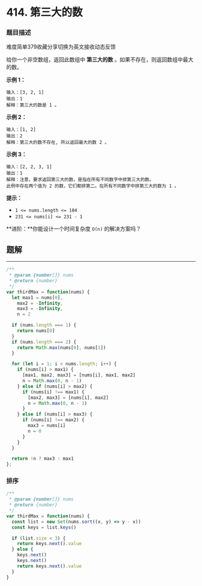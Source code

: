 # **414. 第三大的数**

### 题目描述

难度简单379收藏分享切换为英文接收动态反馈

给你一个非空数组，返回此数组中 **第三大的数** 。如果不存在，则返回数组中最大的数。

**示例 1：**

```
输入：[3, 2, 1]
输出：1
解释：第三大的数是 1 。
```

**示例 2：**

```
输入：[1, 2]
输出：2
解释：第三大的数不存在, 所以返回最大的数 2 。

```

**示例 3：**

```
输入：[2, 2, 3, 1]
输出：1
解释：注意，要求返回第三大的数，是指在所有不同数字中排第三大的数。
此例中存在两个值为 2 的数，它们都排第二。在所有不同数字中排第三大的数为 1 。
```

**提示：**

- `1 <= nums.length <= 104`
- `231 <= nums[i] <= 231 - 1`

**进阶：**你能设计一个时间复杂度 `O(n)` 的解决方案吗？

## 题解

---

```jsx
/**
 * @param {number[]} nums
 * @return {number}
 */
var thirdMax = function(nums) {
  let max1 = nums[0],
    max2 = -Infinity,
    max3 = -Infinity,
    n = 2

  if (nums.length === 1) {
    return nums[0]
  }
  if (nums.length === 2) {
    return Math.max(nums[0], nums[1])
  }

  for (let i = 1; i < nums.length; i++) {
    if (nums[i] > max1) {
      [max1, max2, max3] = [nums[i], max1, max2]
      n = Math.max(0, n - 1)
    } else if (nums[i] > max2) {
      if (nums[i] !== max1) {
        [max2, max3] = [nums[i], max2]
        n = Math.max(0, n - 1)
      }      
    } else if (nums[i] > max3) {
      if (nums[i] !== max2) {
        max3 = nums[i]
        n = 0
      }      
    }
  }

  return !n ? max3 : max1
};
```

### 排序

```jsx
/**
 * @param {number[]} nums
 * @return {number}
 */
var thirdMax = function(nums) {
  const list = new Set(nums.sort((x, y) => y - x))
  const keys = list.keys()

  if (list.size < 3) {
    return keys.next().value
  } else {
    keys.next()
    keys.next()
    return keys.next().value
  }
}
```